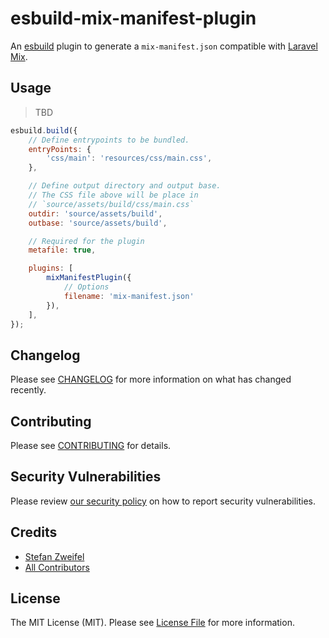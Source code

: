 # esbuild-mix-manifest-plugin

An [esbuild](https://esbuild.github.io/) plugin to generate a `mix-manifest.json` compatible with [Laravel Mix](https://laravel.com/docs/master/mix#versioning-and-cache-busting).

## Usage

> TBD

```js
esbuild.build({
    // Define entrypoints to be bundled.
    entryPoints: {
        'css/main': 'resources/css/main.css',
    },

    // Define output directory and output base.
    // The CSS file above will be place in 
    // `source/assets/build/css/main.css`
    outdir: 'source/assets/build',
    outbase: 'source/assets/build',

    // Required for the plugin
    metafile: true,

    plugins: [
        mixManifestPlugin({
            // Options
            filename: 'mix-manifest.json'
        }),
    ],
});
```

## Changelog

Please see [CHANGELOG](CHANGELOG.md) for more information on what has changed recently.

## Contributing

Please see [CONTRIBUTING](.github/CONTRIBUTING.md) for details.

## Security Vulnerabilities

Please review [our security policy](../../security/policy) on how to report security vulnerabilities.

## Credits

- [Stefan Zweifel](https://github.com/stefanzweifel)
- [All Contributors](../../contributors)

## License

The MIT License (MIT). Please see [License File](LICENSE.md) for more information.
